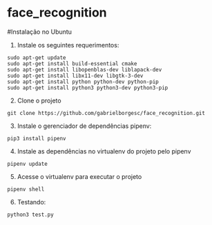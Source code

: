 # face_recognition

#Instalação no Ubuntu

1. Instale os seguintes requerimentos:
```
sudo apt-get update
sudo apt-get install build-essential cmake
sudo apt-get install libopenblas-dev liblapack-dev 
sudo apt-get install libx11-dev libgtk-3-dev
sudo apt-get install python python-dev python-pip
sudo apt-get install python3 python3-dev python3-pip
```

2. Clone o projeto
```
git clone https://github.com/gabrielborgesc/face_recognition.git
```

3. Instale o gerenciador de dependências pipenv:
```
pip3 install pipenv
```

4. Instale as dependências no virtualenv do projeto pelo pipenv
```
pipenv update
```
5. Acesse o virtualenv para executar o projeto
```
pipenv shell
```
6. Testando:
```
python3 test.py
```
